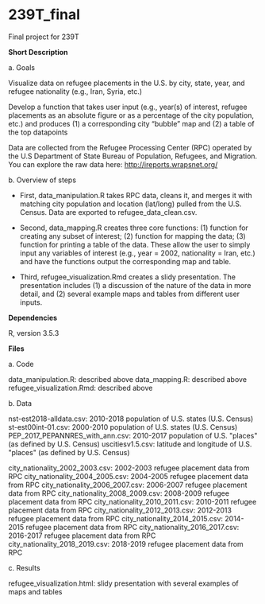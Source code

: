 # 239T_final
Final project for 239T



**Short Description**

a. Goals

Visualize data on refugee placements in the U.S. by city, state, year, and refugee nationality (e.g., Iran, Syria, etc.)

Develop a function that takes user input (e.g., year(s) of interest, refugee placements as an absolute figure or as a percentage of the city population, etc.) and produces (1) a corresponding city “bubble” map and (2) a table of the top datapoints

Data are collected from the Refugee Processing Center (RPC) operated by the U.S Department of State Bureau of Population, Refugees, and Migration. You can explore the raw data here: http://ireports.wrapsnet.org/

b. Overview of steps

- First, data_manipulation.R takes RPC data, cleans it, and merges it with matching city population and location (lat/long) pulled from the U.S. Census. Data are exported to refugee_data_clean.csv.

- Second, data_mapping.R creates three core functions: (1) function for creating any subset of interest; (2) function for mapping the data; (3) function for printing a table of the data. These allow the user to simply input any variables of interest (e.g., year = 2002, nationality = Iran, etc.) and have the functions output the corresponding map and table.

- Third, refugee_visualization.Rmd creates a slidy presentation. The presentation includes (1) a discussion of the nature of the data in more detail, and (2) several example maps and tables from different user inputs.




**Dependencies**

R, version 3.5.3




**Files**

a. Code

data_manipulation.R: described above
data_mapping.R: described above
refugee_visualization.Rmd: described above

b. Data

nst-est2018-alldata.csv: 2010-2018 population of U.S. states (U.S. Census)
st-est00int-01.csv: 2000-2010 population of U.S. states (U.S. Census)
PEP_2017_PEPANNRES_with_ann.csv: 2010-2017 population of U.S. "places" (as defined by U.S. Census)
uscitiesv1.5.csv: latitude and longitude of U.S. "places" (as defined by U.S. Census)

city_nationality_2002_2003.csv: 2002-2003 refugee placement data from RPC
city_nationality_2004_2005.csv: 2004-2005 refugee placement data from RPC
city_nationality_2006_2007.csv: 2006-2007 refugee placement data from RPC
city_nationality_2008_2009.csv: 2008-2009 refugee placement data from RPC
city_nationality_2010_2011.csv: 2010-2011 refugee placement data from RPC
city_nationality_2012_2013.csv: 2012-2013 refugee placement data from RPC
city_nationality_2014_2015.csv: 2014-2015 refugee placement data from RPC
city_nationality_2016_2017.csv: 2016-2017 refugee placement data from RPC
city_nationality_2018_2019.csv: 2018-2019 refugee placement data from RPC

c. Results

refugee_visualization.html: slidy presentation with several examples of maps and tables

